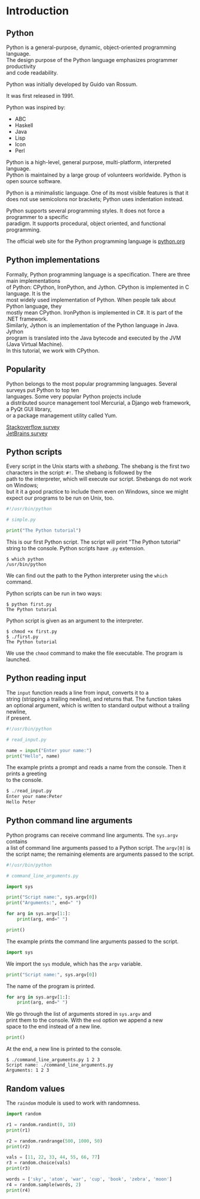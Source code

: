 # Introduction


## Python

Python is a general-purpose, dynamic, object-oriented programming language.  
The design purpose of the Python language emphasizes programmer productivity  
and code readability.  

Python was initially developed by Guido van Rossum.  

It was first released in 1991. 

Python was inspired by:

- ABC
- Haskell
- Java
- Lisp
- Icon
- Perl

Python is a high-level, general purpose, multi-platform, interpreted language.  
Python is maintained by a large group of volunteers worldwide. Python is open source software.  

Python is a minimalistic language. One of its most visible features is that it  
does not use semicolons nor brackets; Python uses indentation instead.  

Python supports several programming styles. It does not force a programmer to a specific  
paradigm. It supports procedural, object oriented, and functional programming.  


The official web site for the Python programming language is [python.org](https://python.org)


## Python implementations

Formally, Python programming language is a specification. There are three main implementations  
of Python: CPython, IronPython, and Jython. CPython is implemented in C language. It is the  
most widely used implementation of Python. When people talk about Python language, they  
mostly mean CPython. IronPython is implemented in C#. It is part of the .NET framework.  
Similarly, Jython is an implementation of the Python language in Java. Jython  
program is translated into the Java bytecode and executed by the JVM (Java Virtual Machine).  
In this tutorial, we work with CPython.  

 
## Popularity
 
Python belongs to the most popular programming languages. Several surveys put Python to top ten  
languages. Some very popular Python projects include  
a distributed source management tool Mercurial, a Django web framework, a PyQt GUI library,  
or a package management utility called Yum.  

[Stackoverflow survey ](https://survey.stackoverflow.co/2023/#programming-scripting-and-markup-languages)  
[JetBrains survey](https://www.jetbrains.com/lp/devecosystem-2023/python/)  

## Python scripts

Every script in the Unix starts with a <em>shebang</em>. The shebang is the first two  
characters in the script: <code>#!</code>. The shebang is followed by the  
path to the interpreter, which will execute our script. Shebangs do not work on Windows;  
but it it a good practice to include them even on Windows, since we might expect our 
programs to be run on Unix, too. 


```python
#!/usr/bin/python

# simple.py

print("The Python tutorial")
```

This is our first Python script. The script will print "The Python tutorial"  
string to the console. Python scripts have `.py` extension.  


```
$ which python
/usr/bin/python
```

We can find out the path to the Python interpreter using the <code>which</code> command.  


Python scripts can be run in two ways:  

```
$ python first.py
The Python tutorial
```

<p>
Python script is given as an argument to the interpreter. 
</p>

```
$ chmod +x first.py 
$ ./first.py 
The Python tutorial
```


We use the <code>chmod</code> command to make the file executable. 
The program is launched.



## Python reading input


The <code>input</code> function reads a line from input, converts it to a  
string (stripping a trailing newline), and returns that. The function takes  
an optional argument, which is written to standard output without a trailing newline,  
if present.


```python
#!/usr/bin/python

# read_input.py

name = input("Enter your name:")
print("Hello", name)
```


The example prints a prompt and reads a name from the console. Then it prints a greeting  
to the console.


```python
$ ./read_input.py 
Enter your name:Peter
Hello Peter
```

## Python command line arguments

Python programs can receive command line arguments. The <code>sys.argv</code> contains  
a list of command line arguments passed to a Python script. The <code>argv[0]</code> is   
the script name; the remaining elements are arguments passed to the script.  
 

```python
#!/usr/bin/python

# command_line_arguments.py

import sys

print("Script name:", sys.argv[0])
print("Arguments:", end=" ")

for arg in sys.argv[1:]:
    print(arg, end=" ")

print()
```

The example prints the command line arguments passed to the script.

```python
import sys
```

We import the <code>sys</code> module, which has the <code>argv</code> variable.

```python
print("Script name:", sys.argv[0])
```


The name of the program is printed.


```python
for arg in sys.argv[1:]:
    print(arg, end=" ")
```


We go through the list of arguments stored in <code>sys.argv</code> and  
print them to the console. With the <code>end</code> option we append a new   
space to the end instead of a new line.  


```python
print()
```

At the end, a new line is printed to the console.


```
$ ./command_line_arguments.py 1 2 3
Script name: ./command_line_arguments.py
Arguments: 1 2 3 
```

## Random values 

The `raindom` module is used to work with randomness.  

```python
import random 

r1 = random.randint(0, 10)
print(r1)

r2 = random.randrange(500, 1000, 50)
print(r2)

vals = [11, 22, 33, 44, 55, 66, 77]
r3 = random.choice(vals)
print(r3)

words = ['sky', 'atom', 'war', 'cup', 'book', 'zebra', 'moon']
r4 = random.sample(words, 2)
print(r4)
```

